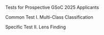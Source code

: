 Tests for Prospective GSoC 2025 Applicants


Common Test I. Multi-Class Classification

Specific Test II. Lens Finding

